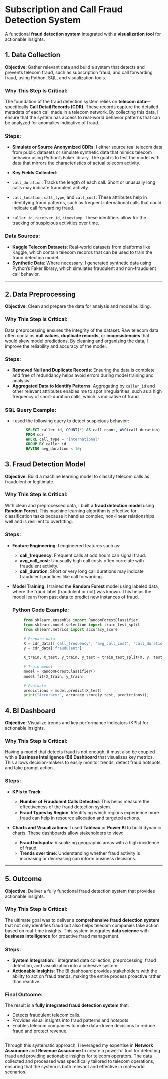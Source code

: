 # Subscription and Call Fraud Detection System

A functional **fraud detection system** integrated with a **visualization tool** for actionable insights.

## 1. **Data Collection**

**Objective**: Gather relevant data and build a system that detects and prevents telecom fraud, such as subscription fraud, and call forwarding fraud, using Python, SQL, and visualization tools.

### Why This Step Is Critical:
The foundation of the fraud detection system relies on **telecom data**—specifically **Call Detail Records (CDR)**. These records capture the detailed metadata of each call made in a telecom network. By collecting this data, I ensure that the system has access to real-world behavior patterns that can be analyzed for anomalies indicative of fraud.

### Steps:
- **Simulate or Source Anonymized CDRs**: I either source real telecom data from public datasets or simulate synthetic data that mimics telecom behavior using Python’s Faker library. The goal is to test the model with data that mirrors the characteristics of actual telecom activity.

- **Key Fields Collected**:
- `call_duration`: Tracks the length of each call. Short or unusually long calls may indicate fraudulent activity.
- `call_location`, `call_type`, and `call_cost`: These attributes help in identifying fraud patterns, such as frequent international calls that could indicate call forwarding fraud.
- `caller_id`, `receiver_id`, `timestamp`: These identifiers allow for the tracking of suspicious activities over time.

### Data Sources:
- **Kaggle Telecom Datasets**: Real-world datasets from platforms like Kaggle, which contain telecom records that can be used to train the fraud detection model.
- **Synthetic Data**: Where necessary, I generated synthetic data using Python’s Faker library, which simulates fraudulent and non-fraudulent call behavior.

---

## 2. **Data Preprocessing**

**Objective**: Clean and prepare the data for analysis and model building.

### Why This Step Is Critical:
Data preprocessing ensures the integrity of the dataset. Raw telecom data often contains **null values**, **duplicate records**, or **inconsistencies** that would skew model predictions. By cleaning and organizing the data, I improve the reliability and accuracy of the model.

### Steps:
- **Removed Null and Duplicate Records**: Ensuring the data is complete and free of redundancy helps avoid errors during model training and analysis.
- **Aggregated Data to Identify Patterns**: Aggregating by `caller_id` and other relevant attributes enables me to spot irregularities, such as a high frequency of short-duration calls, which is indicative of fraud.

### SQL Query Example:
  - I used the following query to detect suspicious behavior:
    ```sql
          SELECT caller_id, COUNT(*) AS call_count, AVG(call_duration) AS avg_duration
          FROM cdr
          WHERE call_type = 'international'
          GROUP BY caller_id
          HAVING avg_duration < 10;

## 3. **Fraud Detection Model**

**Objective**: Build a machine learning model to classify telecom calls as fraudulent or legitimate.

### Why This Step Is Critical:
With clean and preprocessed data, I built a **fraud detection model** using **Random Forest**. This machine learning algorithm is effective for classification tasks because it handles complex, non-linear relationships well and is resilient to overfitting.

### Steps:
- **Feature Engineering**: I engineered features such as:
  - **call_frequency**: Frequent calls at odd hours can signal fraud.
  - **avg_call_cost**: Unusually high call costs often correlate with fraudulent activity.
  - **call_duration**: Short or very long call durations may indicate fraudulent practices like call forwarding.

- **Model Training**: I trained the **Random Forest** model using labeled data, where the fraud label (fraudulent or not) was known. This helps the model learn from past data to predict new instances of fraud.
  
  ### Python Code Example:
     ```python
          from sklearn.ensemble import RandomForestClassifier
          from sklearn.model_selection import train_test_split
          from sklearn.metrics import accuracy_score
          
          # Prepare data
          X = cdr_data[['call_frequency', 'avg_call_cost', 'call_duration']]
          y = cdr_data['fraudulent']
          
          X_train, X_test, y_train, y_test = train_test_split(X, y, test_size=0.3)
          
          # Train model
          model = RandomForestClassifier()
          model.fit(X_train, y_train)
          
          # Evaluate
          predictions = model.predict(X_test)
          print("Accuracy:", accuracy_score(y_test, predictions));


## 4. **BI Dashboard**

**Objective**: Visualize trends and key performance indicators (KPIs) for actionable insights.

### Why This Step Is Critical:
Having a model that detects fraud is not enough; it must also be coupled with a **Business Intelligence (BI) Dashboard** that visualizes key metrics. This allows decision-makers to easily monitor trends, detect fraud hotspots, and take prompt action.

### Steps:
- **KPIs to Track**:
  - **Number of Fraudulent Calls Detected**: This helps measure the effectiveness of the fraud detection system.
  - **Fraud Types by Region**: Identifying which regions experience more fraud can help in resource allocation and targeted actions.
  
- **Charts and Visualizations**:
  I used **Tableau** or **Power BI** to build dynamic charts. These dashboards allow stakeholders to view:
  - **Fraud hotspots**: Visualizing geographic areas with a high incidence of fraud.
  - **Trends over time**: Understanding whether fraud activity is increasing or decreasing can inform business decisions.

---

## 5. **Outcome**

**Objective**: Deliver a fully functional fraud detection system that provides actionable insights.

### Why This Step Is Critical:
The ultimate goal was to deliver a **comprehensive fraud detection system** that not only identifies fraud but also helps telecom companies take action based on real-time insights. This system integrates **data science** with **business intelligence** for proactive fraud management.

### Steps:
- **System Integration**: I integrated data collection, preprocessing, fraud detection, and visualization into a cohesive system.
- **Actionable Insights**: The BI dashboard provides stakeholders with the ability to act on fraud trends, making the entire process proactive rather than reactive.

### Final Outcome:
The result is a **fully integrated fraud detection system** that:
- Detects fraudulent telecom calls.
- Provides visual insights into fraud patterns and hotspots.
- Enables telecom companies to make data-driven decisions to reduce fraud and protect revenue.

---

Through this systematic approach, I leveraged my expertise in **Network Assurance** and **Revenue Assurance** to create a powerful tool for detecting fraud and providing actionable insights for telecom operators. The data collected and processed was specifically tailored to telecom operations, ensuring that the system is both relevant and effective in real-world scenarios.

